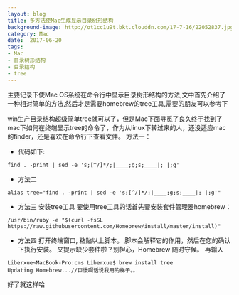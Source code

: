 ```yaml
---
layout: blog
title: 多方法使Mac生成显示目录树形结构
background-image: http://ot1cc1u9t.bkt.clouddn.com/17-7-16/22052837.jpg
category: Mac
date:  2017-06-20
tags:  
- Mac
- 目录树形结构
- 目录结构
- tree
---
```

 
 
主要记录下使Mac OS系统在命令行中显示目录树形结构的方法,文中首先介绍了一种相对简单的方法,然后才是需要homebrew的tree工具,需要的朋友可以参考下
 

win生产目录结构超级简单tree就可以了，但是Mac下面寻觅了良久终于找到了mac下如何在终端显示tree的命令了，作为从linux下转过来的人，还没适应mac的finder，还是喜欢在命令行下查看文件。
方法一：
- 代码如下:
 
```
find . -print | sed -e 's;[^/]*/;|____;g;s;____|; |;g'

```
- 方法二
  
```
alias tree="find . -print | sed -e 's;[^/]*/;|____;g;s;____|; |;g'"
```
- 方法三
安装tree工具
要使用tree工具的话首先要安装套件管理器homebrew：

```
/usr/bin/ruby -e "$(curl -fsSL https://raw.githubusercontent.com/Homebrew/install/master/install)"
```
- 方法四
打开终端窗口, 粘贴以上脚本。
脚本会解释它的作用，然后在您的确认下执行安装。
又提示缺少套件啦？别担心，Homebrew 随时守候。
再输入
 

```
Liberxue~MacBook-Pro:cms Liberxue$ brew install tree
Updating Homebrew...//巨慢啊话说我用的梯子。。
```
好了就这样哈